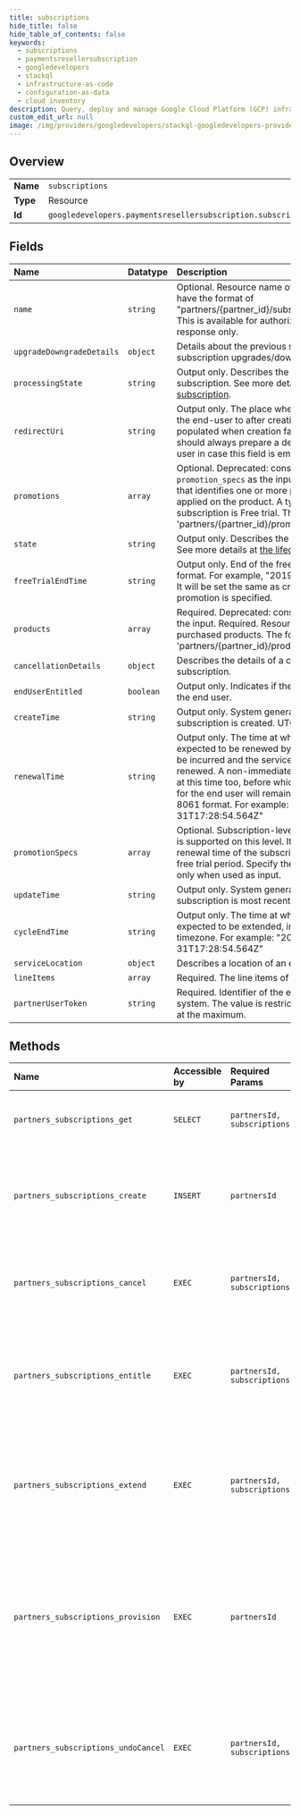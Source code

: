 ```yaml
---
title: subscriptions
hide_title: false
hide_table_of_contents: false
keywords:
  - subscriptions
  - paymentsresellersubscription
  - googledevelopers    
  - stackql
  - infrastructure-as-code
  - configuration-as-data
  - cloud inventory
description: Query, deploy and manage Google Cloud Platform (GCP) infrastructure and resources using SQL
custom_edit_url: null
image: /img/providers/googledevelopers/stackql-googledevelopers-provider-featured-image.png
---
```

  
    

## Overview
<table><tbody>
<tr><td><b>Name</b></td><td><code>subscriptions</code></td></tr>
<tr><td><b>Type</b></td><td>Resource</td></tr>
<tr><td><b>Id</b></td><td><code>googledevelopers.paymentsresellersubscription.subscriptions</code></td></tr>
</tbody></table>

## Fields
| Name | Datatype | Description |
|:-----|:---------|:------------|
| `name` | `string` | Optional. Resource name of the subscription. It will have the format of "partners/&#123;partner_id&#125;/subscriptions/&#123;subscription_id&#125;". This is available for authorizeAddon, but otherwise is response only. |
| `upgradeDowngradeDetails` | `object` | Details about the previous subscription that this new subscription upgrades/downgrades from. |
| `processingState` | `string` | Output only. Describes the processing state of the subscription. See more details at [the lifecycle of a subscription](/payments/reseller/subscription/reference/index/Receive.Notifications#payments-subscription-lifecycle). |
| `redirectUri` | `string` | Output only. The place where partners should redirect the end-user to after creation. This field might also be populated when creation failed. However, Partners should always prepare a default URL to redirect the user in case this field is empty. |
| `promotions` | `array` | Optional. Deprecated: consider using the top-level `promotion_specs` as the input. Optional. Resource name that identifies one or more promotions that can be applied on the product. A typical promotion for a subscription is Free trial. The format will be 'partners/&#123;partner_id&#125;/promotions/&#123;promotion_id&#125;'. |
| `state` | `string` | Output only. Describes the state of the subscription. See more details at [the lifecycle of a subscription](/payments/reseller/subscription/reference/index/Receive.Notifications#payments-subscription-lifecycle). |
| `freeTrialEndTime` | `string` | Output only. End of the free trial period, in ISO 8061 format. For example, "2019-08-31T17:28:54.564Z". It will be set the same as createTime if no free trial promotion is specified. |
| `products` | `array` | Required. Deprecated: consider using `line_items` as the input. Required. Resource name that identifies the purchased products. The format will be 'partners/&#123;partner_id&#125;/products/&#123;product_id&#125;'. |
| `cancellationDetails` | `object` | Describes the details of a cancelled or cancelling subscription. |
| `endUserEntitled` | `boolean` | Output only. Indicates if the subscription is entitled to the end user. |
| `createTime` | `string` | Output only. System generated timestamp when the subscription is created. UTC timezone. |
| `renewalTime` | `string` | Output only. The time at which the subscription is expected to be renewed by Google - a new charge will be incurred and the service entitlement will be renewed. A non-immediate cancellation will take place at this time too, before which, the service entitlement for the end user will remain valid. UTC timezone in ISO 8061 format. For example: "2019-08-31T17:28:54.564Z" |
| `promotionSpecs` | `array` | Optional. Subscription-level promotions. Only free trial is supported on this level. It determines the first renewal time of the subscription to be the end of the free trial period. Specify the promotion resource name only when used as input. |
| `updateTime` | `string` | Output only. System generated timestamp when the subscription is most recently updated. UTC timezone. |
| `cycleEndTime` | `string` | Output only. The time at which the subscription is expected to be extended, in ISO 8061 format. UTC timezone. For example: "2019-08-31T17:28:54.564Z" |
| `serviceLocation` | `object` | Describes a location of an end user. |
| `lineItems` | `array` | Required. The line items of the subscription. |
| `partnerUserToken` | `string` | Required. Identifier of the end-user in partner’s system. The value is restricted to 63 ASCII characters at the maximum. |
## Methods
| Name | Accessible by | Required Params | Description |
|:-----|:--------------|:----------------|:------------|
| `partners_subscriptions_get` | `SELECT` | `partnersId, subscriptionsId` | Used by partners to get a subscription by id. It should be called directly by the partner using service accounts. |
| `partners_subscriptions_create` | `INSERT` | `partnersId` | Used by partners to create a subscription for their customers. The created subscription is associated with the end user inferred from the end user credentials. This API must be authorized by the end user using OAuth. |
| `partners_subscriptions_cancel` | `EXEC` | `partnersId, subscriptionsId` | Used by partners to cancel a subscription service either immediately or by the end of the current billing cycle for their customers. It should be called directly by the partner using service accounts. |
| `partners_subscriptions_entitle` | `EXEC` | `partnersId, subscriptionsId` | Used by partners to entitle a previously provisioned subscription to the current end user. The end user identity is inferred from the authorized credential of the request. This API must be authorized by the end user using OAuth. |
| `partners_subscriptions_extend` | `EXEC` | `partnersId, subscriptionsId` | [Deprecated] New partners should be on auto-extend by default. Used by partners to extend a subscription service for their customers on an ongoing basis for the subscription to remain active and renewable. It should be called directly by the partner using service accounts. |
| `partners_subscriptions_provision` | `EXEC` | `partnersId` | Used by partners to provision a subscription for their customers. This creates a subscription without associating it with the end user account. EntitleSubscription must be called separately using OAuth in order for the end user account to be associated with the subscription. It should be called directly by the partner using service accounts. |
| `partners_subscriptions_undoCancel` | `EXEC` | `partnersId, subscriptionsId` | Used by partners to revoke the pending cancellation of a subscription, which is currently in `STATE_CANCEL_AT_END_OF_CYCLE` state. If the subscription is already cancelled, the request will fail. It should be called directly by the partner using service accounts. |

